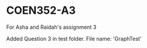 # COEN352-A3
For Asha and Raidah's assignment 3

Added Question 3 in test folder. File name: 'GraphTest'
